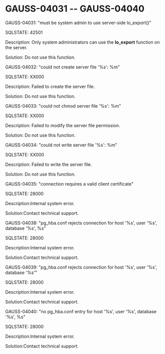 # GAUSS-04031 -- GAUSS-04040<a name="EN-US_TOPIC_0302073082"></a>

GAUSS-04031: "must be system admin to use server-side lo\_export\(\)"

SQLSTATE: 42501

Description: Only system administrators can use the  **lo\_export**  function on the server.

Solution: Do not use this function.

GAUSS-04032: "could not create server file '%s': %m"

SQLSTATE: XX000

Description: Failed to create the server file.

Solution: Do not use this function.

GAUSS-04033: "could not chmod server file '%s': %m"

SQLSTATE: XX000

Description: Failed to modify the server file permission.

Solution: Do not use this function.

GAUSS-04034: "could not write server file '%s': %m"

SQLSTATE: XX000

Description: Failed to write the server file.

Solution: Do not use this function.

GAUSS-04035: "connection requires a valid client certificate"

SQLSTATE: 28000

Description:Internal system error.

Solution:Contact technical support.

GAUSS-04038: "pg\_hba.conf rejects connection for host '%s', user '%s', database '%s', %s"

SQLSTATE: 28000

Description:Internal system error.

Solution:Contact technical support.

GAUSS-04039: "pg\_hba.conf rejects connection for host '%s', user '%s', database '%s'"

SQLSTATE: 28000

Description:Internal system error.

Solution:Contact technical support.

GAUSS-04040: "no pg\_hba.conf entry for host '%s', user '%s', database '%s', %s"

SQLSTATE: 28000

Description:Internal system error.

Solution:Contact technical support.

